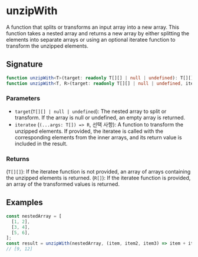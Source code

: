 # unzipWith

A function that splits or transforms an input array into a new array. This function takes a nested array and returns a new array by either splitting the elements into separate arrays or using an optional iteratee function to transform the unzipped elements.

## Signature

```typescript
function unzipWith<T>(target: readonly T[][] | null | undefined): T[][];
function unzipWith<T, R>(target: readonly T[][] | null | undefined, iteratee: (...args: T[]) => R): R[];
```

### Parameters

- `target`(`T[][] | null | undefined`): The nested array to split or transform. If the array is null or undefined, an empty array is returned.
- `iteratee` (`(...args: T[]) => R`, 선택 사항): A function to transform the unzipped elements. If provided, the iteratee is called with the corresponding elements from the inner arrays, and its return value is included in the result.

### Returns

(`T[][]`): If the iteratee function is not provided, an array of arrays containing the unzipped elements is returned.
(`R[]`): If the iteratee function is provided, an array of the transformed values is returned.

## Examples

```typescript
const nestedArray = [
  [1, 2],
  [3, 4],
  [5, 6],
];
const result = unzipWith(nestedArray, (item, item2, item3) => item + item2 + item3);
// [9, 12]
```
